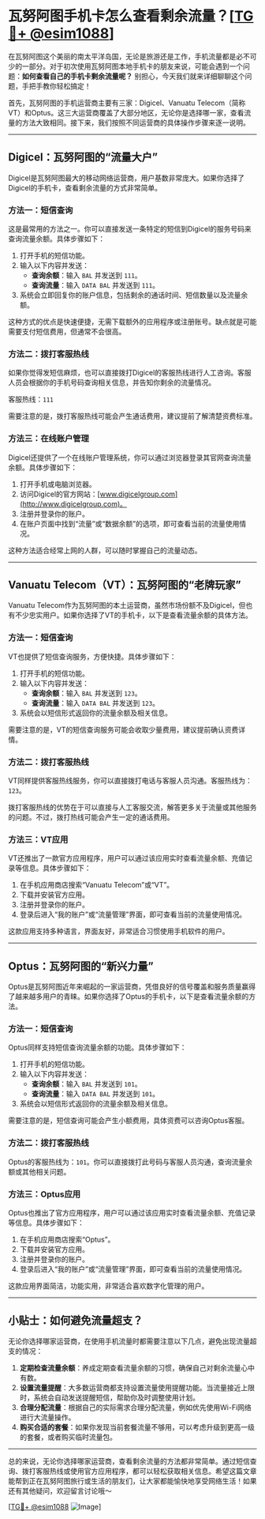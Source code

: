 # 瓦努阿图手机卡怎么查看剩余流量？[[TG💪+ @esim1088](https://t.me/s/esim1088)]

在瓦努阿图这个美丽的南太平洋岛国，无论是旅游还是工作，手机流量都是必不可少的一部分。对于初次使用瓦努阿图本地手机卡的朋友来说，可能会遇到一个问题：**如何查看自己的手机卡剩余流量呢？** 别担心，今天我们就来详细聊聊这个问题，手把手教你轻松搞定！

首先，瓦努阿图的手机运营商主要有三家：Digicel、Vanuatu Telecom（简称VT）和Optus。这三大运营商覆盖了大部分地区，无论你是选择哪一家，查看流量的方法大致相同。接下来，我们按照不同运营商的具体操作步骤来逐一说明。

---

## Digicel：瓦努阿图的“流量大户”

Digicel是瓦努阿图最大的移动网络运营商，用户基数非常庞大。如果你选择了Digicel的手机卡，查看剩余流量的方式非常简单。

### 方法一：短信查询
这是最常用的方法之一。你可以直接发送一条特定的短信到Digicel的服务号码来查询流量余额。具体步骤如下：

1. 打开手机的短信功能。
2. 输入以下内容并发送：
   - **查询余额**：输入 `BAL` 并发送到 `111`。
   - **查询流量**：输入 `DATA BAL` 并发送到 `111`。
3. 系统会立即回复你的账户信息，包括剩余的通话时间、短信数量以及流量余额。

这种方式的优点是快速便捷，无需下载额外的应用程序或注册账号。缺点就是可能需要支付短信费用，但通常不会很高。

### 方法二：拨打客服热线
如果你觉得发短信麻烦，也可以直接拨打Digicel的客服热线进行人工咨询。客服人员会根据你的手机号码查询相关信息，并告知你剩余的流量情况。

客服热线：`111`

需要注意的是，拨打客服热线可能会产生通话费用，建议提前了解清楚资费标准。

### 方法三：在线账户管理
Digicel还提供了一个在线账户管理系统，你可以通过浏览器登录其官网查询流量余额。具体步骤如下：

1. 打开手机或电脑浏览器。
2. 访问Digicel的官方网站：[www.digicelgroup.com](http://www.digicelgroup.com)。
3. 注册并登录你的账户。
4. 在账户页面中找到“流量”或“数据余额”的选项，即可查看当前的流量使用情况。

这种方法适合经常上网的人群，可以随时掌握自己的流量动态。

---

## Vanuatu Telecom（VT）：瓦努阿图的“老牌玩家”

Vanuatu Telecom作为瓦努阿图的本土运营商，虽然市场份额不及Digicel，但也有不少忠实用户。如果你选择了VT的手机卡，以下是查看流量余额的具体方法。

### 方法一：短信查询
VT也提供了短信查询服务，方便快捷。具体步骤如下：

1. 打开手机的短信功能。
2. 输入以下内容并发送：
   - **查询余额**：输入 `BAL` 并发送到 `123`。
   - **查询流量**：输入 `DATA BAL` 并发送到 `123`。
3. 系统会以短信形式返回你的流量余额及相关信息。

需要注意的是，VT的短信查询服务可能会收取少量费用，建议提前确认资费详情。

### 方法二：拨打客服热线
VT同样提供客服热线服务，你可以直接拨打电话与客服人员沟通。客服热线为：`123`。

拨打客服热线的优势在于可以直接与人工客服交流，解答更多关于流量或其他服务的问题。不过，拨打热线可能会产生一定的通话费用。

### 方法三：VT应用
VT还推出了一款官方应用程序，用户可以通过该应用实时查看流量余额、充值记录等信息。具体步骤如下：

1. 在手机应用商店搜索“Vanuatu Telecom”或“VT”。
2. 下载并安装官方应用。
3. 注册并登录你的账户。
4. 登录后进入“我的账户”或“流量管理”界面，即可查看当前的流量使用情况。

这款应用支持多种语言，界面友好，非常适合习惯使用手机软件的用户。

---

## Optus：瓦努阿图的“新兴力量”

Optus是瓦努阿图近年来崛起的一家运营商，凭借良好的信号覆盖和服务质量赢得了越来越多用户的青睐。如果你选择了Optus的手机卡，以下是查看流量余额的方法。

### 方法一：短信查询
Optus同样支持短信查询流量余额的功能。具体步骤如下：

1. 打开手机的短信功能。
2. 输入以下内容并发送：
   - **查询余额**：输入 `BAL` 并发送到 `101`。
   - **查询流量**：输入 `DATA BAL` 并发送到 `101`。
3. 系统会以短信形式返回你的流量余额及相关信息。

需要注意的是，短信查询可能会产生小额费用，具体资费可以咨询Optus客服。

### 方法二：拨打客服热线
Optus的客服热线为：`101`。你可以直接拨打此号码与客服人员沟通，查询流量余额或其他相关问题。

### 方法三：Optus应用
Optus也推出了官方应用程序，用户可以通过该应用实时查看流量余额、充值记录等信息。具体步骤如下：

1. 在手机应用商店搜索“Optus”。
2. 下载并安装官方应用。
3. 注册并登录你的账户。
4. 登录后进入“我的账户”或“流量管理”界面，即可查看当前的流量使用情况。

这款应用界面简洁，功能实用，非常适合喜欢数字化管理的用户。

---

## 小贴士：如何避免流量超支？

无论你选择哪家运营商，在使用手机流量时都需要注意以下几点，避免出现流量超支的情况：

1. **定期检查流量余额**：养成定期查看流量余额的习惯，确保自己对剩余流量心中有数。
2. **设置流量提醒**：大多数运营商都支持设置流量使用提醒功能。当流量接近上限时，系统会自动发送提醒短信，帮助你及时调整使用计划。
3. **合理分配流量**：根据自己的实际需求合理分配流量，例如优先使用Wi-Fi网络进行大流量操作。
4. **购买合适的套餐**：如果你发现当前套餐流量不够用，可以考虑升级到更高一级的套餐，或者购买临时流量包。

---

总的来说，无论你选择哪家运营商，查看剩余流量的方法都非常简单。通过短信查询、拨打客服热线或使用官方应用程序，都可以轻松获取相关信息。希望这篇文章能帮到正在瓦努阿图旅行或生活的朋友们，让大家都能愉快地享受网络生活！如果还有其他疑问，欢迎留言讨论哦～

[[TG💪+ @esim1088](https://t.me/s/esim1088) ![Image](https://i.postimg.cc/4NQfJmqS/Snipaste-2025-05-13-00-14-12.png)]